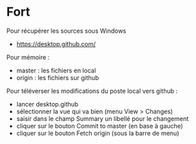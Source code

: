 # Fort

Pour récupérer les sources sous Windows
 - https://desktop.github.com/
 
 Pour mémoire :
  - master : les fichiers en local
  - origin : les fichiers sur github
 
 Pour téléverser les modifications du poste local vers github :
  - lancer desktop.github
  - sélectionner la vue qui va bien (menu View > Changes)
  - saisir dans le champ Summary un libellé pour le changement
  - cliquer sur le bouton Commit to master (en base à gauche)
  - cliquer sur le bouton Fetch origin (sous la barre de menu)
